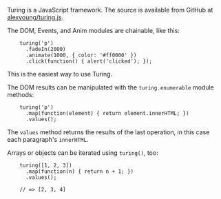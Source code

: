 Turing is a JavaScript framework.  The source is available from GitHub at [alexyoung/turing.js](https://github.com/alexyoung/turing.js/).

The DOM, Events, and Anim modules are chainable, like this:

        turing('p')
          .fadeIn(2000)
          .animate(1000, { color: '#ff0000' })
          .click(function() { alert('clicked'); });

This is the easiest way to use Turing.

The DOM results can be manipulated with the `turing.enumerable` module methods:

        turing('p')
          .map(function(element) { return element.innerHTML; })
          .values();

The `values` method returns the results of the last operation, in this case each paragraph's `innerHTML`.

Arrays or objects can be iterated using `turing()`, too:

        turing([1, 2, 3])
          .map(function(n) { return n + 1; })
          .values();
        
        // => [2, 3, 4]


